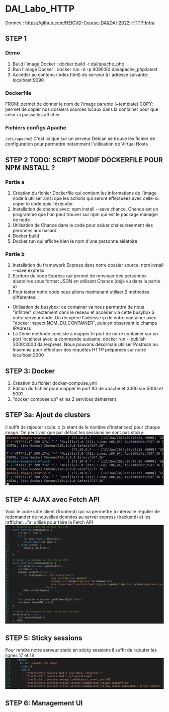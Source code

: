 # DAI_Labo_HTTP
Donnée : https://github.com/HEIGVD-Course-DAI/DAI-2022-HTTP-Infra
## STEP 1
### Demo
1. Build l'image Docker : docker build -t dai/apache_php . 
2. Run l'image Docker : docker run -d -p 9090:80 dai/apache_php:latest
3. Accéder au contenu (index.html) du serveur à l'adresse suivante: localhost:9090
### Dockerfile
FROM: permet de donner le nom de l'image parente (~template)
COPY: permet de copier nos dossiers sources locaux dans la container pour que celui-ci puisse les afficher
### Fichiers configs Apache
`/etc/apache2`
C'est ici que sur un serveur Debian se trouve les fichier de configuration pour permettre notamment l'utilisation de Virtual Hosts

## STEP 2 TODO: SCRIPT MODIF DOCKERFILE POUR NPM INSTALL ?
### Partie a 
1. Création du fichier Dockerfile qui contient les informations de l'image node à utiliser ainsi que les 
actions qui seront effectuées avec celle-ci: coper le code puis l'éxécuter.
2. Installation de chance avec: npm install --save chance. Chance est un programme que l'on peut trouver
sur npm qui est le package manager de node
3. Utilisation de Chance dans le code pour saluer chaleuresement des peronnes aux hasard
4. Docker build
5. Docker run qui affiche bien le nom d'une personne aléatoire
### Partie b
1. Installation du framework Express dans notre dossier source: npm install --save express
2. Ecriture du code Express qui permet de renvoyer des personnes aléatoires sous format JSON
en utilisant Chance (déjà vu dans la partie a)
3. Pour tester notre code nous allons maintenant utiliser 2 méthodes différentes:
- Utilisation de busybox: ce container va nous permettre de nous "infiltrer" directement dans le réseau et accèder via cette busybox à notre serveur node.
On récupère l'adresse ip de notre container avec "docker inspect NOM_DU_CONTAINER", puis en observant le champs IPAdress 
- La 2ème méthode consiste à mapper le port de notre container sur un port localhost avec la commande suivante: docker run --publish 3000:3000 dai/express. Nous pouvons désormais utiliser Postman ou Insomnia pour effectuer des requêtes HTTP préparées sur notre localhost:3000

## STEP 3: Docker
1. Création du fichier docker-compose.yml
2. Edition du fichier pour mapper le port 80 de apache et 3000 sur 5000 et 5001
3. "docker compose up" et les 2 services démarrent

## STEP 3a: Ajout de clusters
Il suffit de rajouter scale: x (x étant de le nombre d'instances) pour chaque image.
On peut voir que par défaut les sessions ne sont pas sticky: 
![](rapport_images/1.png)

## STEP 4: AJAX avec Fetch API
Voici le code côté client (frontend) qui va permettre à intervalle régulier de redemander de nouvelles données au server express (backend) et les rafficher.
J'ai utilisé pour faire la Fetch API
![](rapport_images/2.png)

## STEP 5: Sticky sessions
Pour rendre notre serveur static en sticky sessions il suffit de rajouter les lignes 17 et 18
![](rapport_images/3.png)

## STEP 6: Management UI